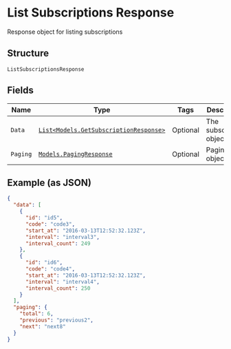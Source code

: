 
# List Subscriptions Response

Response object for listing subscriptions

## Structure

`ListSubscriptionsResponse`

## Fields

| Name | Type | Tags | Description |
|  --- | --- | --- | --- |
| `Data` | [`List<Models.GetSubscriptionResponse>`](../../doc/models/get-subscription-response.md) | Optional | The subscription objects |
| `Paging` | [`Models.PagingResponse`](../../doc/models/paging-response.md) | Optional | Paging object |

## Example (as JSON)

```json
{
  "data": [
    {
      "id": "id5",
      "code": "code3",
      "start_at": "2016-03-13T12:52:32.123Z",
      "interval": "interval3",
      "interval_count": 249
    },
    {
      "id": "id6",
      "code": "code4",
      "start_at": "2016-03-13T12:52:32.123Z",
      "interval": "interval4",
      "interval_count": 250
    }
  ],
  "paging": {
    "total": 6,
    "previous": "previous2",
    "next": "next8"
  }
}
```

